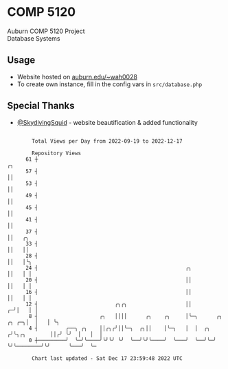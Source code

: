 # COMP 5120
Auburn COMP 5120 Project  
Database Systems

## Usage
- Website hosted on [auburn.edu/~wah0028](https://webhome.auburn.edu/~wah0028/)
- To create own instance, fill in the config vars in `src/database.php`

## Special Thanks
- [@SkydivingSquid](https://github.com/SkydivingSquid) - website beautification & added functionality

```

        Total Views per Day from 2022-09-19 to 2022-12-17

        Repository Views
      61 ┼                                                                               ╭╮
      57 ┤                                                                               ││
      53 ┤                                                                               ││
      49 ┤                                                                               ││
      45 ┤                                                                               ││
      41 ┤                                                                               ││
      37 ┤                                                                               ││   ╭╮
      33 ┤                                                                               ││   ││
      28 ┤                                                                               ││   │╰╮
      24 ┤                                                ╭╮                             ││   │ │
      20 ┤                                                ││                             ││   │ │
      16 ┤                                                ││                             ││   │ │
      12 ┤                         ╭╮╭╮                   ││                           ╭─╯│   │ │
       8 ┤                    ╭╮   ││││      ╭╮    ╭╮     │╰─╮      ╭╮           ╭╮ ╭─╮│  │   │ ╰╮
       4 ┤         ╭──╮ ╭╮    ││╭╮╭╯││╰─╮  ╭╮││    │╰─╮   │  │  ╭╮ ╭╯╰╮╭╮        ││╭╯ ╰╯  │   │  │
       0 ┼─────────╯  ╰─╯╰────╯╰╯╰╯ ╰╯  ╰──╯╰╯╰────╯  ╰───╯  ╰──╯╰─╯  ╰╯╰────────╯╰╯      ╰───╯  ╰─

        Chart last updated - Sat Dec 17 23:59:48 2022 UTC
        
```
